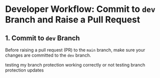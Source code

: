 # Developer Workflow: Commit to `dev` Branch and Raise a Pull Request

## 1. Commit to `dev` Branch
Before raising a pull request (PR) to the `main` branch, make sure your changes are committed to the `dev` branch.

testing my branch protection working correctly or not
testing branch protection updates
